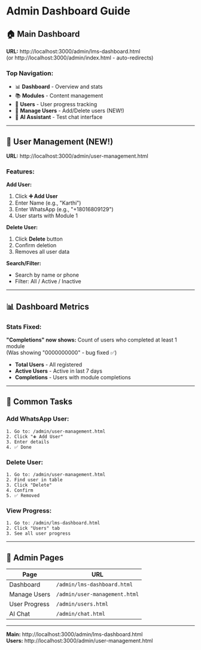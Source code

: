 # Admin Dashboard Guide

## 🏠 Main Dashboard

**URL:** http://localhost:3000/admin/lms-dashboard.html  
(or http://localhost:3000/admin/index.html - auto-redirects)

### Top Navigation:
- 📊 **Dashboard** - Overview and stats
- 📚 **Modules** - Content management  
- 👥 **Users** - User progress tracking
- 👥 **Manage Users** - Add/Delete users (NEW!)
- 🤖 **AI Assistant** - Test chat interface

---

## 👥 User Management (NEW!)

**URL:** http://localhost:3000/admin/user-management.html

### Features:

**Add User:**
1. Click **➕ Add User**
2. Enter Name (e.g., "Karthi")
3. Enter WhatsApp (e.g., "+18016809129")
4. User starts with Module 1

**Delete User:**
1. Click **Delete** button
2. Confirm deletion
3. Removes all user data

**Search/Filter:**
- Search by name or phone
- Filter: All / Active / Inactive

---

## 📊 Dashboard Metrics

### Stats Fixed:
**"Completions" now shows:** Count of users who completed at least 1 module  
(Was showing "0000000000" - bug fixed ✅)

- **Total Users** - All registered
- **Active Users** - Active in last 7 days
- **Completions** - Users with module completions

---

## 🔧 Common Tasks

### Add WhatsApp User:
```
1. Go to: /admin/user-management.html
2. Click "➕ Add User"
3. Enter details
4. ✅ Done
```

### Delete User:
```
1. Go to: /admin/user-management.html
2. Find user in table
3. Click "Delete"
4. Confirm
5. ✅ Removed
```

### View Progress:
```
1. Go to: /admin/lms-dashboard.html
2. Click "Users" tab
3. See all user progress
```

---

## 📝 Admin Pages

| Page | URL |
|------|-----|
| Dashboard | `/admin/lms-dashboard.html` |
| Manage Users | `/admin/user-management.html` |
| User Progress | `/admin/users.html` |
| AI Chat | `/admin/chat.html` |

---

**Main:** http://localhost:3000/admin/lms-dashboard.html  
**Users:** http://localhost:3000/admin/user-management.html
